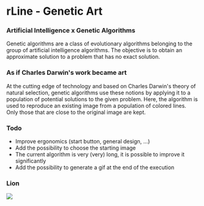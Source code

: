 # rLine - Genetic Art

### Artificial Intelligence x Genetic Algorithms
Genetic algorithms are a class of evolutionary algorithms belonging to the group of artificial intelligence algorithms. The objective is to obtain an approximate solution to a problem that has no exact solution.

### As if Charles Darwin's work became art
At the cutting edge of technology and based on Charles Darwin's theory of natural selection, genetic algorithms use these notions by applying it to a population of potential solutions to the given problem. Here, the algorithm is used to reproduce an existing image from a population of colored lines. Only those that are close to the original image are kept.

### Todo
 - Improve ergonomics (start button, general design, ...)
 - Add the possibility to choose the starting image
 - The current algorithm is very (very) long, it is possible to improve it significantly
 - Add the possibility to generate a gif at the end of the execution

### Lion
![](rLine.gif)
